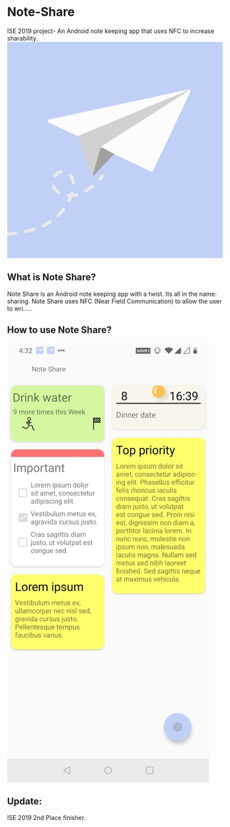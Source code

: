 # Note-Share
ISE 2019 project- An Android note keeping app that uses NFC to increase sharability.
![This is a test](extra_res/app_logo.png)
## What is Note Share?
Note Share is an Android note keeping app with a twist. Its all in the name: sharing. Note Share uses NFC (Near Field Communication) to allow the user to wri.....

## How to use Note Share?
![This is a test](extra_res/example.jpg)



## Update:
ISE 2019 2nd Place finisher.
